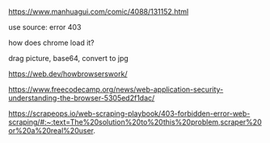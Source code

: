 https://www.manhuagui.com/comic/4088/131152.html

use source: error 403

how does chrome load it?

drag picture, base64, convert to jpg

https://web.dev/howbrowserswork/

https://www.freecodecamp.org/news/web-application-security-understanding-the-browser-5305ed2f1dac/

https://scrapeops.io/web-scraping-playbook/403-forbidden-error-web-scraping/#:~:text=The%20solution%20to%20this%20problem,scraper%20or%20a%20real%20user.

